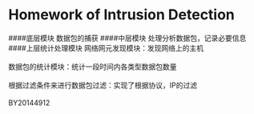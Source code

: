 # Homework of Intrusion Detection
####底层模块
数据包的捕获
####中层模块
处理分析数据包，记录必要信息
####上层统计处理模块
网络网元发现模块：发现网络上的主机<br>  
数据包的统计模块：统计一段时间内各类型数据包数量<br>  
根据过滤条件来进行数据包过滤：实现了根据协议，IP的过滤<br>  
      BY20144912<br>  
